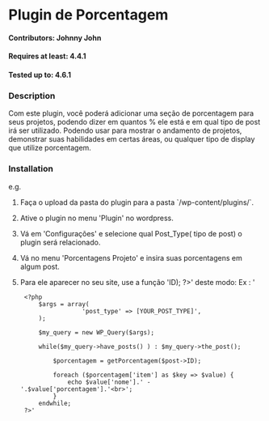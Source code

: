 # Plugin de Porcentagem
#### Contributors: Johnny John
#### Requires at least: 4.4.1
#### Tested up to: 4.6.1


### Description

Com este plugin, você poderá adicionar uma seção de porcentagem para seus projetos, podendo dizer em quantos % ele está e em qual tipo de post irá ser utilizado. Podendo usar para mostrar o andamento de projetos, demonstrar suas habilidades em certas áreas, ou qualquer tipo de display que utilize porcentagem.

### Installation

e.g.

1. Faça o upload da pasta do plugin para a pasta \`/wp-content/plugins/\`.
2. Ative o plugin no menu 'Plugin' no wordpress.
3. Vá em 'Configurações' e selecione qual Post_Type( tipo de post) o plugin será relacionado.
4. Vá no menu 'Porcentagens Projeto' e insira suas porcentagens em algum post.
5. Para ele aparecer no seu site, use a função '<?php $porcentagem = getPorcentagem($post->ID); ?>' deste modo:
	Ex : '
		
		<?php 			
			$args = array(
						'post_type' => [YOUR_POST_TYPE]',
			);

			$my_query = new WP_Query($args);

			while($my_query->have_posts() ) : $my_query->the_post();
			
				$porcentagem = getPorcentagem($post->ID);

				foreach ($porcentagem['item'] as $key => $value) {
					echo $value['nome'].' - '.$value['porcentagem'].'<br>';
				}
			endwhile;
		?>'
